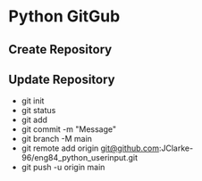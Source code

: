 # Python GitGub
## Create Repository

## Update Repository
- git init
- git status
- git add
- git commit -m "Message"
- git branch -M main
- git remote add origin git@github.com:JClarke-96/eng84_python_userinput.git
- git push -u origin main